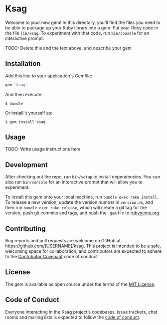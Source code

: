 # Ksag

Welcome to your new gem! In this directory, you'll find the files you need to be able to package up your Ruby library into a gem. Put your Ruby code in the file `lib/ksag`. To experiment with that code, run `bin/console` for an interactive prompt.

TODO: Delete this and the text above, and describe your gem

## Installation

Add this line to your application's Gemfile:

```ruby
gem 'ksag'
```

And then execute:

    $ bundle

Or install it yourself as:

    $ gem install ksag

## Usage

TODO: Write usage instructions here

## Development

After checking out the repo, run `bin/setup` to install dependencies. You can also run `bin/console` for an interactive prompt that will allow you to experiment.

To install this gem onto your local machine, run `bundle exec rake install`. To release a new version, update the version number in `version.rb`, and then run `bundle exec rake release`, which will create a git tag for the version, push git commits and tags, and push the `.gem` file to [rubygems.org](https://rubygems.org).

## Contributing

Bug reports and pull requests are welcome on GitHub at https://github.com/[USERNAME]/ksag. This project is intended to be a safe, welcoming space for collaboration, and contributors are expected to adhere to the [Contributor Covenant](http://contributor-covenant.org) code of conduct.

## License

The gem is available as open source under the terms of the [MIT License](http://opensource.org/licenses/MIT).

## Code of Conduct

Everyone interacting in the Ksag project’s codebases, issue trackers, chat rooms and mailing lists is expected to follow the [code of conduct](https://github.com/[USERNAME]/ksag/blob/master/CODE_OF_CONDUCT.md).
